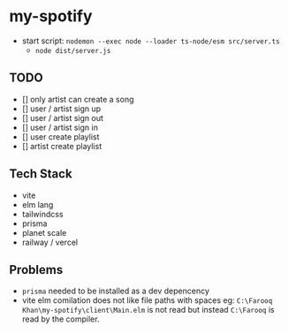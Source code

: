 # my-spotify

* start script: `nodemon --exec node --loader ts-node/esm src/server.ts`
    - `node dist/server.js`
    
## TODO
* [] only artist can create a song 
* [] user / artist sign up
* [] user / artist sign out  
* [] user / artist sign in 
* [] user create playlist 
* [] artist create playlist  

## Tech Stack 
* vite 
* elm lang
* tailwindcss 
* prisma
* planet scale
* railway / vercel

## Problems 
* `prisma` needed to be installed as a dev depencency
* vite elm comilation does not like file paths with spaces eg: `C:\Farooq Khan\my-spotify\client\Main.elm` is not read but instead `C:\Farooq` is read by the compiler. 
